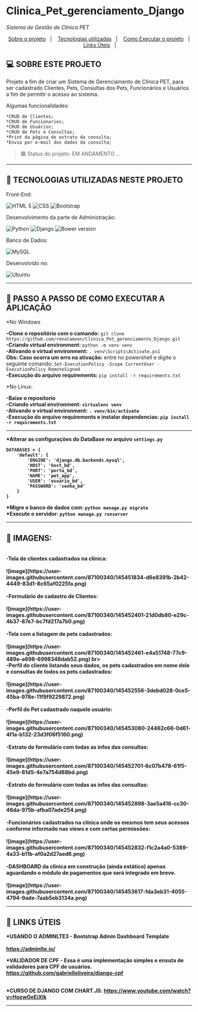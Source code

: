 # Clinica_Pet_gerenciamento_Django
<i>Sistema de Gestão de Clínica PET</i>

<p align="center">
  <a href="#projeto">Sobre o projeto</a>&nbsp;&nbsp;&nbsp;|&nbsp;&nbsp;&nbsp;
  <a href="#tecnologias">Tecnologias utilizadas</a>&nbsp;&nbsp;&nbsp;|&nbsp;&nbsp;&nbsp;
  <a href="#instalacao">Como Executar o projeto</a>&nbsp;&nbsp;&nbsp;|&nbsp;&nbsp;&nbsp; 
  <a href="#links_apps">Links Úteis</a>&nbsp;&nbsp;&nbsp;|&nbsp;&nbsp;&nbsp;
 
</p>

## <a id="projeto"> 💻 SOBRE ESTE PROJETO </a>

Projeto a fim de criar um Sistema de Gerenciamento de Clínica PET, para ser cadastrado Clientes,
Pets, Consultas dos Pets, Funcionários e Usuários a fim de permitir o acesso ao sistema.

Algumas funcionalidades:

    *CRUD de Clientes;
    *CRUD de Funcionarios;
    *CRUD de Usuários;
    *CRUD de Pets e Consultas;
    *Print da página do extrato da consulta;
    *Envio por e-mail dos dados da consulta;

> 🟩 Status do projeto: EM ANDAMENTO ... <br>

<hr>
  
  ## <a id="tecnologias"> 🧪 TECNOLOGIAS UTILIZADAS NESTE PROJETO </a>

Front-End:

![HTML 5](https://img.shields.io/badge/HTML5-E34F26?style=for-the-badge&logo=html5&logoColor=white)
![CSS](https://img.shields.io/badge/CSS3-1572B6?style=for-the-badge&logo=css3&logoColor=white)
![Bootstrap](https://img.shields.io/badge/Bootstrap-563D7C?style=for-the-badge&logo=bootstrap&logoColor=white)

Desenvolvimento da parte de Administração:

![Python](https://img.shields.io/badge/Python-3776AB?style=for-the-badge&logo=python&logoColor=white)
![Django](https://img.shields.io/badge/Django-092E20?style=for-the-badge&logo=django&logoColor=green)
![Bower version](https://img.shields.io/bower/v/adminlte.svg)

Banco de Dados:

![MySQL](https://img.shields.io/badge/MySQL-00000F?style=for-the-badge&logo=mysql&logoColor=white)

Desenvolvido no:

![Ubuntu](https://img.shields.io/badge/Ubuntu-E95420?style=for-the-badge&logo=ubuntu&logoColor=white)

<hr>

## <a id="instalacao"> 🔴 PASSO A PASSO DE COMO EXECUTAR A APLICAÇÃO </a> 

*No Windows

<b>-Clone o repositório com o camando:</b> `git clone https://github.com/renatamoon/Clinica_Pet_gerenciamento_Django.git` <br>
<b>-Criando virtual environment:</b> `python -m venv venv`<br>
<b>-Ativando o virtual environment: </b>`. venv\Scripts\Activate.ps1`<br>
<b>Obs: Caso ocorra um erro na ativação:</b> entre no powershell e digite o seguinte comando: `Set-ExecutionPolicy -Scope CurrentUser -ExecutionPolicy RemoteSigned`<br>
<b>-Execução do arquivo requirements: </b>`pip install -r requirements.txt`<br>

*No Linux:

<b>-Baixe o repositorio<br>
<b>-Criando virtual environment:</b> `virtualenv venv`<br>
<b>-Ativando o virtual environment:</b> `. venv/bin/activate`<br>
<b>-Execução do arquivo requirements e instalar dependencias:</b> `pip install -r requirements.txt`<br>
  
 <hr> 
  
*Alterar as configurações do DataBase no arquivo <b>`settings.py`</b> <br>

```
DATABASES = {
    'default': {
        'ENGINE': 'django.db.backends.mysql',
        'HOST': 'host_bd',
        'PORT': 'porta_bd',
        'NAME': 'pet_app',
        'USER': 'usuario_bd',
        'PASSWORD': 'senha_bd'    
    }
}
```

 *Migre o banco de dados com: `python manage.py migrate` <br>
 *Execute o servidor: `python manage.py runserver` <br>
  
<hr>

## <a id="imagens"> 🔴 IMAGENS: </a> 
<br>
-Tela de clientes cadastrados na clínica:
<br>
<br>
![image](https://user-images.githubusercontent.com/87100340/145451834-d6e8391b-2b42-4449-83d1-8c65af0225fa.png)
<br>
<br>
-Formulário de cadastro de Clientes:
<br>
<br>
![image](https://user-images.githubusercontent.com/87100340/145452401-21d0db80-e29c-4b37-87e7-bc7fd217a7b0.png)
<br>
<br>
-Tela com a listagem de pets cadastrados:
<br>
<br>  
![image](https://user-images.githubusercontent.com/87100340/145452461-e4a51748-77c9-489e-a698-6998348dab52.png)
br>
<br>  
-Perfil do cliente listando seus dados, os pets cadastrados em nome dele e consultas de todos os pets cadastrados:
 <br>
<br>
![image](https://user-images.githubusercontent.com/87100340/145452556-3debd028-0ce5-45ba-978e-11f9f9229872.png)
<br>
<br>
-Perfil do Pet cadastrado naquele usuário:
<br>
<br>
![image](https://user-images.githubusercontent.com/87100340/145453080-24462c66-0d61-4f1a-b132-23d3f06f5160.png)
<br>
<br> 
-Extrato do formulário com todas as infos das consultas:
<br>
<br> 
![image](https://user-images.githubusercontent.com/87100340/145452701-6c07b478-61f5-45e9-81d5-4e7a754d88bd.png)
<br>
<br>
-Extrato do formulário com todas as infos das consultas:
<br>
<br>
![image](https://user-images.githubusercontent.com/87100340/145452898-3ae5a416-cc30-46da-975b-afba07ade254.png)
<br>
<br>
-Funcionários cadastrados na clínica onde os mesmos tem seus acessos conforme informado nas views e com certas permissões:
<br>
<br>  
![image](https://user-images.githubusercontent.com/87100340/145452832-f1c2a4a0-5389-4a33-b11b-af0a2d27aed6.png)  
<br>
<br>
-DASHBOARD da clínica em construção (ainda estático) apenas aguardando o módulo de pagamentos que será integrado em breve.
<br>
<br>    
![image](https://user-images.githubusercontent.com/87100340/145453617-fda3eb31-4055-4794-9ade-7aab5eb3134a.png)

<hr>
  
## <a id="links_apps"> 🔴 LINKS ÚTEIS </a> 

*USANDO O ADMINLTE3 - Bootstrap Admin Dashboard Template<br>
<br>
https://adminlte.io/<br>  

*VALIDADOR DE CPF - Essa é uma implementação simples e enxuta de validadores para CPF de usuários.
https://github.com/gabrielloliveira/django-cpf<br>
<br>

*CURSO DE DJANGO COM CHART.JS: https://www.youtube.com/watch?v=HozwGeEiXIk
<hr>
